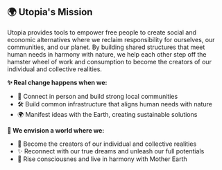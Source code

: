 ## 🌍 Utopia's Mission

Utopia provides tools to empower free people to create social and economic alternatives where we reclaim responsibility for ourselves, our communities, and our planet. By building shared structures that meet human needs in harmony with nature, we help each other step off the hamster wheel of work and consumption to become the creators of our individual and collective realities.
 
**✨ Real change happens when we:**  
- 🤝 Connect in person and build strong local communities
- 🛠️ Build common infrastructure that aligns human needs with nature 
- 🌍  Manifest ideas with the Earth, creating sustainable solutions

**🌟 We envision a world where we:**
- 🌌 Become the creators of our individual and collective realities
- ✨ Reconnect with our true dreams and unleash our full potentials
- 🌳 Rise consciousnes and live in harmony with Mother Earth 

